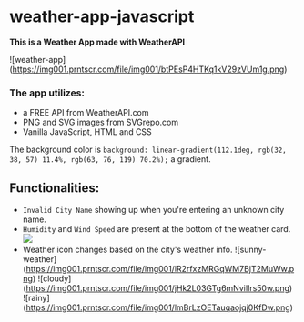 # weather-app-javascript
**This is a Weather App made with WeatherAPI**

![weather-app] (https://img001.prntscr.com/file/img001/btPEsP4HTKq1kV29zVUm1g.png)

### The app utilizes:
* a FREE API from WeatherAPI.com 
* PNG and SVG images from SVGrepo.com
* Vanilla JavaScript, HTML and CSS

The background color is `background: linear-gradient(112.1deg, rgb(32, 38, 57) 11.4%, rgb(63, 76, 119) 70.2%);` a gradient.

## Functionalities:
* `Invalid City Name` showing up when you're entering an unknown city name.
* `Humidity` and `Wind Speed` are present at the bottom of the weather card.
<img src="https://img001.prntscr.com/file/img001/wGYxNCDSQtGA3X7OqFzKmQ.png"></img>
* Weather icon changes based on the city's weather info.
![sunny-weather] (https://img001.prntscr.com/file/img001/lR2rfxzMRGqWM7BjT2MuWw.png) ![cloudy] (https://img001.prntscr.com/file/img001/jHk2L03GTg6mNviIlrs50w.png) ![rainy] (https://img001.prntscr.com/file/img001/lmBrLzOETauqaojqj0KfDw.png)